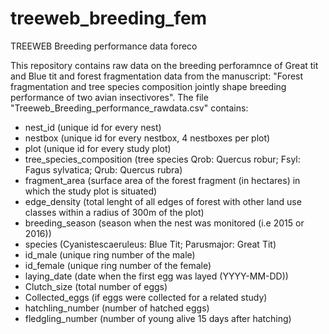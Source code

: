 # treeweb_breeding_fem

TREEWEB Breeding performance data foreco

This repository contains raw data on the breeding perforamnce of Great tit and Blue tit and forest fragmentation data from the manuscript: "Forest fragmentation and tree species composition jointly shape breeding
performance of two avian insectivores". The file "Treeweb_Breeding_performance_rawdata.csv" contains:
- nest_id (unique id for every nest)
- nestbox (unique id for every nestbox, 4 nestboxes per plot)
- plot (unique id for every study plot)
- tree_species_composition (tree species Qrob: Quercus robur; Fsyl: Fagus sylvatica; Qrub: Quercus rubra)
- fragment_area (surface area of the forest fragment (in hectares) in which the study plot is situated)
- edge_density (total lenght of all edges of forest with other land use classes within a radius of 300m of the plot)
- breeding_season (season when the nest was monitored (i.e 2015 or 2016))
- species (Cyanistescaeruleus: Blue Tit; Parusmajor: Great Tit)
- id_male (unique ring number of the male)
- id_female (unique ring number of the female)
- laying_date (date when the first egg was layed (YYYY-MM-DD))
- Clutch_size (total number of eggs)
- Collected_eggs (if eggs were collected for a related study)
- hatchling_number (number of hatched eggs)
- fledgling_number (number of young alive 15 days after hatching)
